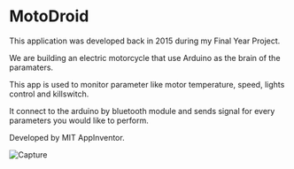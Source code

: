 # MotoDroid
This application was developed back in 2015 during my Final Year Project.

We are building an electric motorcycle that use Arduino as the brain of the paramaters.

This app is used to monitor parameter like motor temperature, speed, lights control and killswitch.

It connect to the arduino by bluetooth module and sends signal for every parameters you would like to perform.

Developed by MIT AppInventor.

![Capture](https://user-images.githubusercontent.com/67505010/99751146-955e5c80-2b1c-11eb-99b6-6dd6ec7788ce.PNG)
